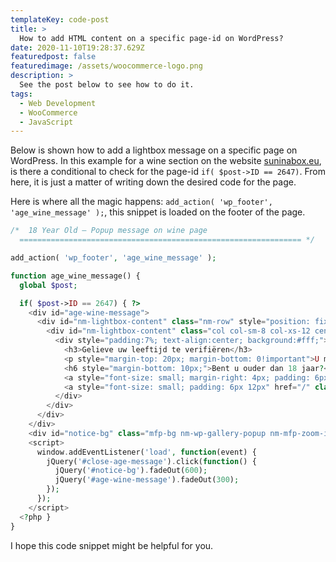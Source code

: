 ```yaml
---
templateKey: code-post
title: >
  How to add HTML content on a specific page-id on WordPress?
date: 2020-11-10T19:28:37.629Z
featuredpost: false
featuredimage: /assets/woocommerce-logo.png
description: >
  See the post below to see how to do it.
tags:
  - Web Development
  - WooCommerce
  - JavaScript
---
```


Below is shown how to add a lightbox message on a specific page on WordPress. In this example for a wine section on the website [suninabox.eu](https://suninabox.eu), is there a conditional to check for the page-id `if( $post->ID == 2647)`. From here, it is just a matter of writing down the desired code for the page.

Here is where all the magic happens: `add_action( 'wp_footer', 'age_wine_message' );`, this snippet is loaded on the footer of the page.

```php
/*  18 Year Old — Popup message on wine page
  =============================================================== */

add_action( 'wp_footer', 'age_wine_message' );

function age_wine_message() {
  global $post;

  if( $post->ID == 2647) { ?>
    <div id="age-wine-message">
      <div id="nm-lightbox-content" class="nm-row" style="position: fixed; top: 20%; height: 60%; width: 50%; left: 25%; right: 25%; z-index: 10001;">
        <div id="nm-lightbox-content" class="col col-sm-8 col-xs-12 centered nopad">
          <div style="padding:7%; text-align:center; background:#fff;">
            <h3>Gelieve uw leeftijd te verifiëren</h3>
            <p style="margin-top: 20px; margin-bottom: 0!important">U moet 18 jaar oud zijn om wijn op onze website te bestellen</p>
            <h6 style="margin-bottom: 10px;">Bent u ouder dan 18 jaar?</h6>
            <a style="font-size: small; margin-right: 4px; padding: 6px 12px" href="#" id="close-age-message" class="button">Ja</a>
            <a style="font-size: small; padding: 6px 12px" href="/" class="button">Nee</a>
          </div>
        </div>
      </div>
    </div>
    <div id="notice-bg" class="mfp-bg nm-wp-gallery-popup nm-mfp-zoom-in mfp-ready" style="position: fixed; top: 0; left: 0; bottom: 0; right: 0;"></div>
    <script>
      window.addEventListener('load', function(event) {
        jQuery('#close-age-message').click(function() {
          jQuery('#notice-bg').fadeOut(600);
          jQuery('#age-wine-message').fadeOut(300);
        });
      });
    </script>
  <?php }
}
```

I hope this code snippet might be helpful for you.
